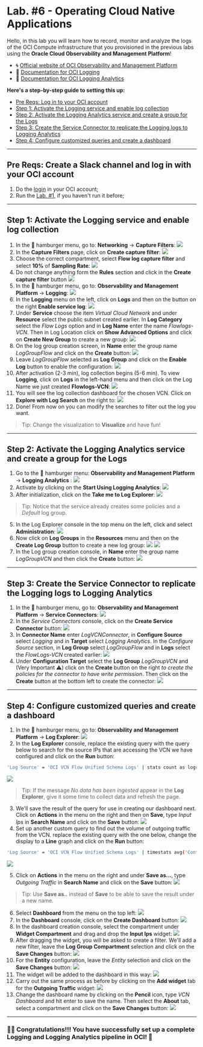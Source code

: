 # Lab. #6 - Operating Cloud Native Applications

Hello, in this lab you will learn how to record, monitor and analyze the logs of the OCI Compute infrastructure that you provisioned in the previous labs using the **Oracle Cloud Observability and Management Platform**!

- 🌀 [Official website of OCI Observability and Management Platform](https://www.oracle.com/manageability/)
- 🧾 [Documentation for OCI Logging](https://docs.oracle.com/en-us/iaas/Content/Logging/Concepts/loggingoverview.htm)
- 🧾 [Documentation for OCI Logging Analytics](https://docs.oracle.com/en-us/iaas/logging-analytics/index.html)

**Here's a step-by-step guide to setting this up:**

- [Pre Reqs: Log in to your OCI account](#PreReqs)
- [Step 1: Activate the Logging service and enable log collection](#Step1)
- [Step 2: Activate the Logging Analytics service and create a group for the Logs](#Step2)
- [Step 3: Create the Service Connector to replicate the Logging logs to Logging Analytics](#Step3)
- [Step 4: Configure customized queries and create a dashboard](#Step4)

- - -

## <a name="PreReqs"></a> Pre Reqs: Create a Slack channel and log in with your OCI account

 1. Do the [login](https://www.oracle.com/cloud/sign-in.html) in your OCI account;
 2. Run the [Lab. #1](../Lab.%20%231%20-%20Resource%20Provisioning), if you haven't run it before;

---

## <a name="Step1"></a> Step 1: Activate the Logging service and enable log collection

1. In the 🍔 hamburger menu, go to: **Networking** → **Capture Filters**:
![](images/captureFilters.png)
2. In the **Capture Filters** page, click on **Create capture filter**:
![](images/createCaptureFilter.png)
3. Choose the correct compartment, select **Flow log capture filter** and select **10%** of **Sampling Rate**:
![](images/1CreateCFilter.png)
4. Do not change anything form the **Rules** section and click in the **Create capture filter** button
![](images/2CreateCFilter.png) 
5. In the 🍔 hamburger menu, go to: **Observability and Management Platform** → **Logging**:
![](https://github.com/ladan19/images-lp/blob/main/photo-2.png?raw=true)
6. In the **Logging** menu on the left, click on **Logs** and then on the button on the right **Enable service log**:
![](https://github.com/ladan19/images-lp/blob/main/photo-3.png?raw=true)
7. Under **Service** choose the item *Virtual Cloud Network* and under **Resource** select the public subnet created earlier. In **Log Category** select the *Flow Logs* option and in **Log Name** enter the name *Flowlogs-VCN*. Then in Log Location click on **Show Advanced Options** and click on **Create New Group** to create a new group:
![](https://github.com/ladan19/images-lp/blob/main/photo-4.png?raw=true)
8. On the log group creation screen, in **Name** enter the group name *LogGroupFlow* and click on the **Create** button:
![](https://github.com/ladan19/images-lp/blob/main/photo-5.png?raw=true)
9. Leave *LogGroupFlow* selected as **Log Group** and click on the **Enable Log** button to enable the configuration:
![](https://github.com/ladan19/images-lp/blob/main/photo-6.png?raw=true)
10. After activation (2-3 min), log collection begins (5-6 min). To view **Logging**, click on **Logs** in the left-hand menu and then click on the Log Name we just created **Flowlogs-VCN**:
![](https://github.com/ladan19/images-lp/blob/main/photo-7.png?raw=true)
11. You will see the log collection dashboard for the chosen VCN. Click on **Explore with Log Search** on the right to:
![](https://github.com/ladan19/images-lp/blob/main/photo-8.png?raw=true)
12. Done! From now on you can modify the searches to filter out the log you want.

> Tip: Change the visualization to **Visualize** and have fun!


---

## <a name="Step2"></a> Step 2: Activate the Logging Analytics service and create a group for the Logs

1. Go to the 🍔 hamburger menu: **Observability and Management Platform** → **Logging Analytics** :
![](https://github.com/ladan19/images-lp/blob/main/photo-10.png?raw=true)
2. Activate by clicking on the **Start Using Logging Analytics**:
![](https://github.com/ladan19/images-lp/blob/main/photo-11.png?raw=true)
3. After initialization, click on the **Take me to Log Explorer**:
![](https://github.com/ladan19/images-lp/blob/main/photo-12.png?raw=true)

> Tip: Notice that the service already creates some policies and a *Default* log group.

5. In the Log Explorer console in the top menu on the left, click and select **Administration**:
![](https://github.com/CeInnovationTeam/OCI-FastTrack-Developer-LINUXtips/blob/main/Lab.%20%235%20-%20Operating%20Cloud%20Native%20Applications/images/Image02.png?raw=true)
6. Now click on **Log Groups** in the **Resources** menu and then on the **Create Log Group** button to create a new log group:
![](https://github.com/ladan19/images-lp/blob/main/photo-13.png?raw=true)
![](https://github.com/ladan19/images-lp/blob/main/photo-14.png?raw=true)
7. In the Log group creation console, in **Name** enter the group name *LogGroupVCN* and then click the **Create** button:
![](https://github.com/ladan19/images-lp/blob/main/photo15.png?raw=true)

---

## <a name="Step3"></a> Step 3: Create the Service Connector to replicate the Logging logs to Logging Analytics

1. In the 🍔 hamburger menu, go to: **Observability and Management Platform** → **Service Connectors**:
![](https://github.com/ladan19/images-lp/blob/main/photo-16.png?raw=true)
3. In the *Service Connectors* console, click on the **Create Service Connector** button:
![](https://github.com/CeInnovationTeam/OCI-FastTrack-Developer-LINUXtips/blob/main/Lab.%20%235%20-%20Operating%20Cloud%20Native%20Applications/images/Image03.png?raw=true)
1. In **Connector Name** enter *LogVCNConnector*, in **Configure Source** select *Logging* and in **Target** select *Logging Analytics*. In the *Configure Source* section, in **Log Group** select *LogGroupFlow* and in **Logs** select the *FlowLogs-VCN* created earlier:
![](https://github.com/ladan19/images-lp/blob/main/photo17.png?raw=true)
1. Under **Configuration Target** select the **Log Group** *LogGroupVCN* and (Very Important :warning:) click on the **Create** button on the right _to create the policies for the connector to have write permission_. Then click on the **Create** button at the bottom left to create the connector:
![](https://github.com/ladan19/images-lp/blob/main/photo-18.png?raw=true)

---

## <a name="Step4"></a> Step 4: Configure customized queries and create a dashboard

1. In the 🍔 hamburger menu, go to: **Observability and Management Platform** → **Log Explorer**:
![](https://github.com/ladan19/images-lp/blob/main/photo-19png.png?raw=true)
2. In the **Log Explorer** console, replace the existing query with the query below to search for the source IPs that are accessing the VCN we have configured and click on the **Run** button:

```sh
'Log Source' = 'OCI VCN Flow Unified Schema Logs' | stats count as logrecords by 'Source IP'
```

![](https://github.com/ladan19/images-lp/blob/main/photo-21.png?raw=true)

> Tip: If the message *No data has been ingested* appear in the **Log Explorer**, give it some time to collect data and refresh the page.

3. We'll save the result of the query for use in creating our dashboard next. Click on **Actions** in the menu on the right and then on **Save**, type *Input Ips* in **Search Name** and click on the **Save** button:
![](https://github.com/CeInnovationTeam/OCI-FastTrack-Developer-LINUXtips/blob/main/Lab.%20%235%20-%20Operating%20Cloud%20Native%20Applications/images/Image06.png?raw=true)
4. Set up another custom query to find out the volume of outgoing traffic from the VCN. replace the existing query with the one below, change the display to a **Line** graph and click on the **Run** button:

```sh
'Log Source' = 'OCI VCN Flow Unified Schema Logs' | timestats avg('Content Size Out') as 'Outbound Traffic'
```

![](https://github.com/ladan19/images-lp/blob/main/photo-23.png?raw=true)

5. Click on **Actions** in the menu on the right and under **Save as...**, type *Outgoing Traffic* in **Search Name** and click on the **Save** button:
![](https://github.com/CeInnovationTeam/OCI-FastTrack-Developer-LINUXtips/blob/main/Lab.%20%235%20-%20Operating%20Cloud%20Native%20Applications/images/Image05.png?raw=true)

> Tip: Use **Save as..** instead of **Save** to be able to save the result under a new name.

6. Select **Dashboard** from the menu on the top left:
![](https://github.com/ladan19/images-lp/blob/main/photo-26.png?raw=true)
7. In the **Dashboard** console, click on the **Create Dashboard** button:
![](https://github.com/ladan19/images-lp/blob/main/photo-27.png?raw=true)
8. In the dashboard creation console, select the compartment under **Widget Compartment** and drag and drop the **Input Ips** widget:
![](https://github.com/ladan19/images-lp/blob/main/photo-28.png?raw=true)
10. After dragging the widget, you will be asked to create a filter. We'll add a new filter, leave the **Log Group Compartment** selection and click on the **Save Changes** button:
![](https://github.com/CeInnovationTeam/OCI-FastTrack-Developer-LINUXtips/blob/main/Lab.%20%235%20-%20Operating%20Cloud%20Native%20Applications/images/Image07.png?raw=true)
11. For the **Entity** configuration, leave the *Entity* selection and click on the **Save Changes** button:
![](https://github.com/CeInnovationTeam/OCI-FastTrack-Developer-LINUXtips/blob/main/Lab.%20%235%20-%20Operating%20Cloud%20Native%20Applications/images/Image08.png?raw=true)
12. The widget will be added to the dashboard in this way:
![](https://github.com/ladan19/images-lp/blob/main/photo-30.png?raw=true)
13. Carry out the same process as before by clicking on the **Add widget** tab for the **Outgoing Traffic** widget:
![](https://github.com/ladan19/images-lp/blob/main/photo-31.png?raw=true)
14. Change the dashboard name by clicking on the **Pencil** icon, type *VCN Dashboard* and hit enter to save the name. Then select the **About** tab, select a compartment and click on the **Save Changes** button:
![](https://github.com/ladan19/images-lp/blob/main/photo-33.png?raw=true)

---

### 👏🏻 Congratulations!!! You have successfully set up a complete **Logging** and **Logging Analytics** pipeline in OCI! 🚀
